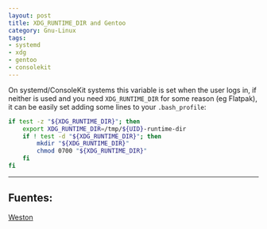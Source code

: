 ```yaml
---
layout: post
title: XDG_RUNTIME_DIR and Gentoo
category: Gnu-Linux
tags:
- systemd
- xdg
- gentoo
- consolekit
---
```


On systemd/ConsoleKit systems this variable is set when the user logs in, if neither is used and you need `XDG_RUNTIME_DIR` for some reason (eg Flatpak), it can be easily set adding some lines to your `.bash_profile`:

```bash
if test -z "${XDG_RUNTIME_DIR}"; then
    export XDG_RUNTIME_DIR=/tmp/${UID}-runtime-dir
    if ! test -d "${XDG_RUNTIME_DIR}"; then
        mkdir "${XDG_RUNTIME_DIR}"
        chmod 0700 "${XDG_RUNTIME_DIR}"
    fi
fi
```

----
## Fuentes:

[Weston](https://wiki.gentoo.org/wiki/Weston)